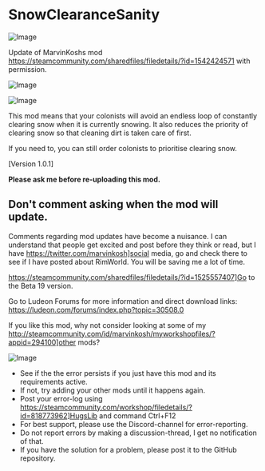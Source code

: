 # SnowClearanceSanity

![Image](https://i.imgur.com/buuPQel.png)

Update of MarvinKoshs mod
https://steamcommunity.com/sharedfiles/filedetails/?id=1542424571
with permission.

![Image](https://i.imgur.com/pufA0kM.png)

	
![Image](https://i.imgur.com/Z4GOv8H.png)

This mod means that your colonists will avoid an endless loop of constantly clearing snow when it is currently snowing. It also reduces the priority of clearing snow so that cleaning dirt is taken care of first.
	
If you need to, you can still order colonists to prioritise clearing snow.

[Version 1.0.1]

**Please ask me before re-uploading this mod.**

## Don't comment asking when the mod will update.


Comments regarding mod updates have become a nuisance. I can understand that people get excited and post before they think or read, but I have https://twitter.com/marvinkosh]social media, go and check there to see if I have posted about RimWorld. You will be saving me a lot of time.

https://steamcommunity.com/sharedfiles/filedetails/?id=1525557407]Go to the Beta 19 version.

Go to Ludeon Forums for more information and direct download links: https://ludeon.com/forums/index.php?topic=30508.0

If you like this mod, why not consider looking at some of my http://steamcommunity.com/id/marvinkosh/myworkshopfiles/?appid=294100]other mods?

![Image](https://i.imgur.com/PwoNOj4.png)



-  See if the the error persists if you just have this mod and its requirements active.
-  If not, try adding your other mods until it happens again.
-  Post your error-log using https://steamcommunity.com/workshop/filedetails/?id=818773962]HugsLib and command Ctrl+F12
-  For best support, please use the Discord-channel for error-reporting.
-  Do not report errors by making a discussion-thread, I get no notification of that.
-  If you have the solution for a problem, please post it to the GitHub repository.





